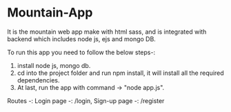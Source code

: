 # Mountain-App
It is the mountain web app make with html sass, and is integrated with backend which includes node js, ejs and mongo DB.

To run this app you need to follow the below steps-:
1. install node js, mongo db.
2. cd into the project folder and run npm install, it will install all the required dependencies.
3. At last, run the app with command -> "node app.js".

Routes -:
Login page -: /login, 
Sign-up page -: /register
